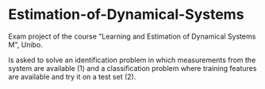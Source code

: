 # Estimation-of-Dynamical-Systems
Exam project of the course "Learning and Estimation of Dynamical Systems M", Unibo.

Is asked to solve an identification problem in which measurements from the system are available (1) and a classification problem where training features are available and try it on a test set (2).
